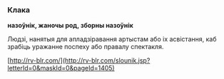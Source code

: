 ### Клака
**назоўнік, жаночы род, зборны назоўнік**

Людзі, нанятыя для апладзіравання артыстам або іх асвістання, каб зрабіць уражанне поспеху або правалу спектакля.

<a rel="author">[http://rv-blr.com/](http://rv-blr.com/slounik.jsp?letterId=0&maskId=0&pageId=1405)</a>
